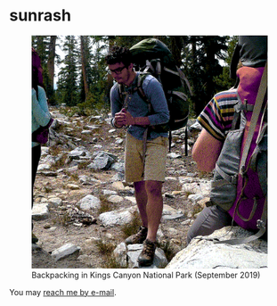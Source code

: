 # sunrash

<!-- ![](assets/dither_it_pfp.jpeg) -->

<figure>
    <img src="assets/images/dither_it_pfp.jpeg" alt="Backpacking in Kings Canyon National Park (September 2019)">
    <figcaption>Backpacking in Kings Canyon National Park (September 2019)</figcaption>
</figure>

You may [reach me by e-mail](mailto:admin@sunra.sh).
